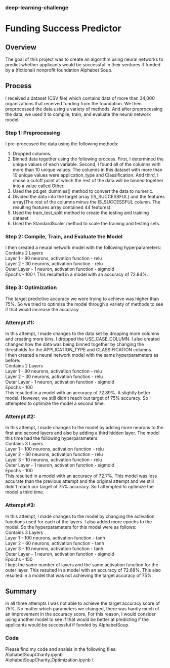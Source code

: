 ### deep-learning-challenge
# Funding Success Predictor

## Overview
The goal of this project was to create an algorithm using neural networks to predict whether applicants would be successful in their ventures if funded by a (fictional) nonprofit foundation Alphabet Soup.

## Process
I received a dataset (CSV file) which contains data of more than 34,000 organizations that received funding from the foundation. We then preprocessed the data using a variety of methods. And after preprocessing the data, we used it to compile, train, and evaluate the neural network model. 

### Step 1: Preprocessing
I pre-processed the data using the following methods:
1. Dropped columns.
2. Binned data together using the following process. First, I determined the unique values of each variable. Second, I found all of the columns with more than 10 unique values. The columns in this dataset with more than 10 unique values were application_type and Classification. And third, I chose a cutoff point at which the rest of the data will be binned together into a value called Other. 
3. Used the pd.get_dummies() method to convert the data to numeric.
4. Divided the data into the target array (IS_SUCCESSFUL) and the features array(The rest of the columns minus the IS_SUCCESSFUL column. The resulting features array contained 44 features).
5. Used the train_test_split method to create the testing and training dataset
6. Used the StandardScaler method to scale the training and testing sets.

### Step 2: Compile, Train, and Evaluate the Model
I then created a neural network model with the following hyperparameters:\
Contains 2 Layers \
    Layer 1 - 80 neurons, activation function - relu  \
    Layer 2 - 30 neurons, activation function - relu \
    Outer Layer - 1 neuron, activation function - sigmoid \
Epochs - 100 \ 
This resulted in a model with an accuracy of 72.84%.

### Step 3: Optimization

The target predictive accuracy we were trying to achieve was higher than 75%. So we tried to optimize the model through a variety of methods to see if that would increase the accuracy. 

### Attempt #1:
In this attempt, I made changes to the data set by dropping more columns and creating more bins. I dropped the USE_CASE_COLUMN. I also created changed how the data was being binned together by changing the thresholds for the APPLICATION_TYPE and CLASSIFICATION columns. \
I then created a neural network model with the same hyperparameters as before: \
Contains 2 Layers \
    Layer 1 - 80 neurons, activation function - relu  \
    Layer 2 - 30 neurons, activation function - relu \
    Outer Layer - 1 neuron, activation function - sigmoid \
Epochs - 100  \
This resulted in a model with an accuracy of 72.89%. A slightly better model. However, we still didn't reach out target of 75% accuracy. So I attempted to optimize the model a second time. 

### Attempt #2:
In this attempt, I made changes to the model by adding more neurons to the first and second layers and also by adding a third hidden layer. 
The model this time had the following hyperparameters: \
Contains 3 Layers \
    Layer 1 - 100 neurons, activation function - relu  \
    Layer 2 - 60 neurons, activation function - relu \
    Layer 3 - 10 neurons, activation function - relu \
    Outer Layer - 1 neuron, activation function - sigmoid \
Epochs - 100 \
This resulted in a model with an accuracy of 72.7%. This model was less accurate than the previous attempt and the original attempt and we still didn't reach our target of 75% accuracy. So I attempted to optimize the model a third time. 

### Attempt #3:
In this attempt, I made changes to the model by changing the activation functions used for each of the layers. I also added more epochs to the model. 
So the hyperparameters for this model were as follows: \
Contains 3 Layers \
    Layer 1 - 100 neurons, activation function - tanh  \
    Layer 2 - 60 neurons, activation function - tanh \
    Layer 3 - 10 neurons, activation function - tanh \
    Outer Layer - 1 neuron, activation function - sigmoid \
Epochs - 150 \
I kept the same number of layers and the same activation function for the outer layer.  This resulted in a model with an accuracy of 72.68%. This also resulted in a model that was not achieving the target accuracy of 75%.

## Summary
In all three attempts I was not able to achieve the target accuracy score of 75%. No matter which parameters we changed, there was hardly much of an improvement in the accuracy score. For this reason, I would consider using another model to see if that would be better at predicting if the applicants would be successful if funded by AlphabetSoup.

### Code
Please find my code and analsis in the following files: \
AlphabetSoupCharity.ipynb \
AlphabetSoupCharity_Optimization.ipynb \
